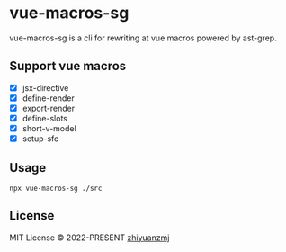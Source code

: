 # vue-macros-sg

vue-macros-sg is a cli for rewriting at vue macros powered by ast-grep.

## Support vue macros

- [x] jsx-directive
- [x] define-render
- [x] export-render
- [x] define-slots
- [x] short-v-model
- [x] setup-sfc 

## Usage

```shell
npx vue-macros-sg ./src
```

## License

MIT License &copy; 2022-PRESENT [zhiyuanzmj](https://github.com/zhiyuanzmj)
